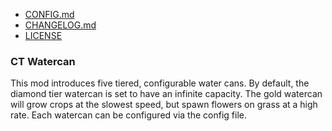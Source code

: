 * [CONFIG.md](https://github.com/codetaylor/ct-watercan/blob/master/CONFIG.md)
* [CHANGELOG.md](https://github.com/codetaylor/ct-watercan/blob/master/CHANGELOG.md)
* [LICENSE](https://github.com/codetaylor/ct-watercan/blob/master/LICENSE)

### CT Watercan

This mod introduces five tiered, configurable water cans. By default, the diamond tier watercan is set to have an infinite capacity. The gold watercan will grow crops at the slowest speed, but spawn flowers on grass at a high rate. Each watercan can be configured via the config file.